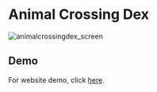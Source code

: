 # Animal Crossing Dex
![animalcrossingdex_screen](https://github.com/user-attachments/assets/4fa48301-92be-4561-a5dc-f0bc2eccff22)

## Demo

For website demo, click [here](https://chengmic.github.io/animal-crossing-dex/).
